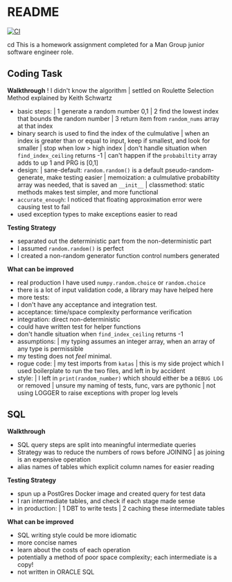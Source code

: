 # README

[![CI](https://github.com/BhawickJain/katas.py/actions/workflows/ci.yml/badge.svg)](https://github.com/BhawickJain/katas.py/actions/workflows/ci.yml)

cd
This is a homework assignment completed for a Man Group junior software engineer role.

## Coding Task

__Walkthrough__
 ! I didn't know the algorithm
 | settled on Roulette Selection Method explained by Keith Schwartz
 - basic steps:
 | 1 generate a random number 0,1
 | 2 find the lowest index that bounds the random number
 | 3 return item from `random_nums` array at that index
 - binary search is used to find the index of the culmulative 
 | when an index is greater than or equal to input, keep if smallest, and look for smaller
 | stop when low > high index
 | don't handle situation when `find_index_ceiling` returns -1
 | can't happen if the `probabiltity` array adds to up 1 and PRG is [0,1]
 - design:
 | sane-default: `random.random()` is a default pseudo-random-generate, make testing easier
 | memoization: a culmulative probabiltity array was needed, that is saved an `__init__`
 | classmethod: static methods makes test simpler, and more functional
 - `accurate_enough`:  I noticed that floating approximation error were causing test to fail
 - used exception types to make exceptions easier to read


__Testing Strategy__
 - separated out the deterministic part from the non-deterministic part
 - I assumed `random.random()` is perfect
 - I created a non-random generator function control numbers generated


__What can be improved__
 - real production I have used `numpy.random.choice` or `random.choice`
 - there is a lot of input validation code, a library may have helped here
 - more tests:
 - I don't have any acceptance and integration test.
 - acceptance: time/space complexity performance verification
 - integration: direct non-deterministic 
 - could have written test for helper functions
 - don't handle situation when `find_index_ceiling` returns -1
 - assumptions:
 | my typing assumes an integer array, when an array of any type is permissible
 - my testing does not _feel_  minimal.
 - rogue code:
 | my test imports from `katas`
 | this is my side project which I used boilerplate to run the two files, and left in by accident
 - style:
 | I left in `print(random_number)` which should either be a `DEBUG LOG` or removed
 | unsure my naming of tests, func, vars are pythonic
 | not using LOGGER to raise exceptions with proper log levels


## SQL

__Walkthrough__
 - SQL query steps are split into meaningful intermediate queries
 - Strategy was to reduce the numbers of rows before JOINING
 | as joining is an expensive operation
 - alias names of tables which explicit column names for easier reading

__Testing Strategy__
 - spun up a PostGres Docker image and created query for test data
 - I ran intermediate tables, and check if each stage made sense
 - in production:
 | 1 DBT to write tests
 | 2 caching these intermediate tables

__What can be improved__
 - SQL writing style could be more idiomatic
 - more concise names
 - learn about the costs of each operation
 - potentially a method of poor space complexity; each intermediate is a copy!
 - not written in ORACLE SQL
